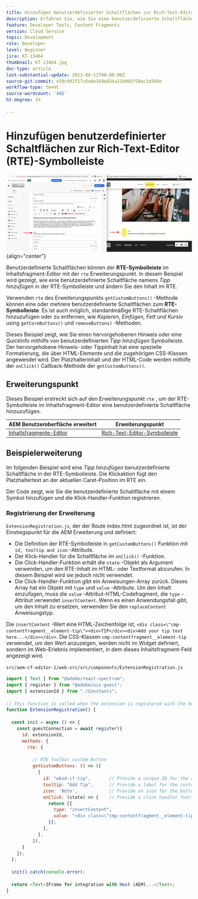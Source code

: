 ```yaml
---
title: Hinzufügen benutzerdefinierter Schaltflächen zur Rich-Text-Editor (RTE)-Symbolleiste
description: Erfahren Sie, wie Sie eine benutzerdefinierte Schaltfläche zur Rich-Text-Editor-Symbolleiste (RTE) im AEM Inhaltsfragment-Editor hinzufügen.
feature: Developer Tools, Content Fragments
version: Cloud Service
topic: Development
role: Developer
level: Beginner
jira: KT-13464
thumbnail: KT-13464.jpg
doc-type: article
last-substantial-update: 2023-06-12T00:00:00Z
source-git-commit: e59c9d1f17c6ade169e834a21b9d5f50ac3a569e
workflow-type: tm+mt
source-wordcount: '405'
ht-degree: 1%

---
```



# Hinzufügen benutzerdefinierter Schaltflächen zur Rich-Text-Editor (RTE)-Symbolleiste

![Beispiel für eine Erweiterung der Symbolleiste des Inhaltsfragment-Editors](./assets/rte/rte-toolbar-hero.png){align="center"}

Benutzerdefinierte Schaltflächen können der **RTE-Symbolleiste** im Inhaltsfragment-Editor mit der `rte` Erweiterungspunkt. In diesem Beispiel wird gezeigt, wie eine benutzerdefinierte Schaltfläche namens _Tipp hinzufügen_ in der RTE-Symbolleiste und ändern Sie den Inhalt im RTE.

Verwenden `rte` des Erweiterungspunkts `getCustomButtons()` -Methode können eine oder mehrere benutzerdefinierte Schaltflächen zum **RTE-Symbolleiste**. Es ist auch möglich, standardmäßige RTE-Schaltflächen hinzuzufügen oder zu entfernen, wie _Kopieren, Einfügen, Fett und Kursiv_ using `getCoreButtons()` und `removeButtons)` -Methoden.

Dieses Beispiel zeigt, wie Sie einen hervorgehobenen Hinweis oder eine QuickInfo mithilfe von benutzerdefinierten _Tipp hinzufügen_ Symbolleiste. Der hervorgehobene Hinweis- oder Tippinhalt hat eine spezielle Formatierung, die über HTML-Elemente und die zugehörigen CSS-Klassen angewendet wird. Der Platzhalterinhalt und der HTML-Code werden mithilfe der `onClick()` Callback-Methode der `getCustomButtons()`.

## Erweiterungspunkt

Dieses Beispiel erstreckt sich auf den Erweiterungspunkt `rte` , um der RTE-Symbolleiste im Inhaltsfragment-Editor eine benutzerdefinierte Schaltfläche hinzuzufügen.

| AEM Benutzeroberfläche erweitert | Erweiterungspunkt |
| ------------------------ | --------------------- | 
| [Inhaltsfragmente-Editor](https://developer.adobe.com/uix/docs/services/aem-cf-editor/) | [Rich-Text-Editor-Symbolleiste](https://developer.adobe.com/uix/docs/services/aem-cf-editor/api/rte-toolbar/) |

## Beispielerweiterung

Im folgenden Beispiel wird eine _Tipp hinzufügen_ benutzerdefinierte Schaltfläche in der RTE-Symbolleiste. Die Klickaktion fügt den Platzhaltertext an der aktuellen Caret-Position im RTE ein.

Der Code zeigt, wie Sie die benutzerdefinierte Schaltfläche mit einem Symbol hinzufügen und die Klick-Handler-Funktion registrieren.

### Registrierung der Erweiterung

`ExtensionRegistration.js`, der der Route index.html zugeordnet ist, ist der Einstiegspunkt für die AEM Erweiterung und definiert:

+ Die Definition der RTE-Symbolleiste in `getCustomButtons()` Funktion mit `id, tooltip and icon` -Attribute.
+ Der Klick-Handler für die Schaltfläche im `onClick()` -Funktion.
+ Die Click-Handler-Funktion erhält die `state` -Objekt als Argument verwenden, um den RTE-Inhalt im HTML- oder Textformat abzurufen. In diesem Beispiel wird sie jedoch nicht verwendet.
+ Die Click-Handler-Funktion gibt ein Anweisungen-Array zurück. Dieses Array hat ein Objekt mit `type` und `value` -Attribute. Um den Inhalt einzufügen, muss die `value` -Attribut-HTML-Codefragment, die `type` -Attribut verwendet `insertContent`. Wenn es einen Anwendungsfall gibt, um den Inhalt zu ersetzen, verwenden Sie den `replaceContent` Anweisungstyp.

Die `insertContent` -Wert eine HTML-Zeichenfolge ist, `<div class=\"cmp-contentfragment__element-tip\"><div>TIP</div><div>Add your tip text here...</div></div>`. Die CSS-Klassen `cmp-contentfragment__element-tip` verwendet, um den Wert anzuzeigen, werden nicht im Widget definiert, sondern im Web-Erlebnis implementiert, in dem dieses Inhaltsfragment-Feld angezeigt wird.


`src/aem-cf-editor-1/web-src/src/components/ExtensionRegistration.js`

```javascript
import { Text } from "@adobe/react-spectrum";
import { register } from "@adobe/uix-guest";
import { extensionId } from "./Constants";

// This function is called when the extension is registered with the host and runs in an iframe in the Content Fragment Editor browser window.
function ExtensionRegistration() {

  const init = async () => {
    const guestConnection = await register({
      id: extensionId,
      methods: {
        rte: {

          // RTE Toolbar custom button
          getCustomButtons: () => ([
            {
              id: "wknd-cf-tip",       // Provide a unique ID for the custom button
              tooltip: "Add Tip",      // Provide a label for the custom button
              icon: 'Note',            // Provide an icon for the button (see https://spectrum.adobe.com/page/icons/ for a list of available icons)
              onClick: (state) => {    // Provide a click handler function that returns the instructions array with type and value. This example inserts the HTML snippet for TIP content.
                return [{
                  type: "insertContent",
                  value: "<div class=\"cmp-contentfragment__element-tip\"><div>TIP</div><div>Add your tip text here...</div></div>"
                }];
              },
            },
          ]),
      }
    });
  };
  
  init().catch(console.error);

  return <Text>IFrame for integration with Host (AEM)...</Text>;
}
```
